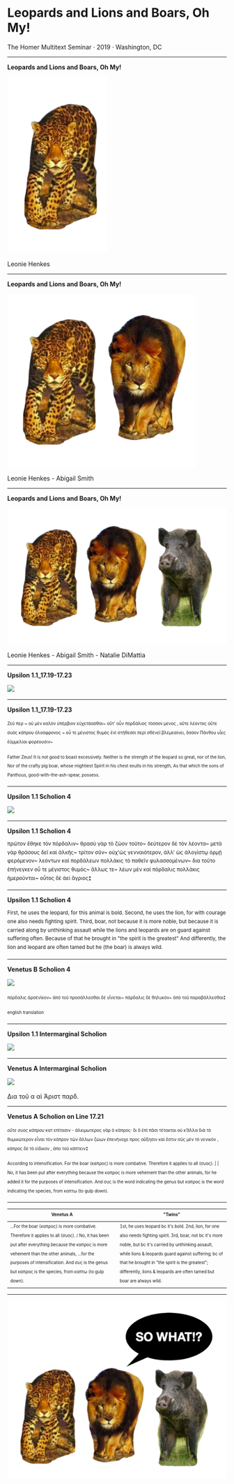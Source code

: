 <h1 id="presentation">Leopards and Lions and Boars, Oh My!</h1>



<p>The Homer Multitext Seminar · 2019 · Washington, DC</p>

---

**Leopards and Lions and Boars, Oh My!**

![](https://github.com/hmteditors/chs2019-B/blob/master/presentation/images/real_leopard-removebg.png?raw=true)

Leonie Henkes


---

**Leopards and Lions and Boars, Oh My!**

![](https://github.com/hmteditors/chs2019-B/blob/master/presentation/images/leo_lion-removebg.png?raw=true)

Leonie Henkes - Abigail Smith

---

**Leopards and Lions and Boars, Oh My!**

![](https://github.com/hmteditors/chs2019-B/blob/master/presentation/images/animals-removebg.png?raw=true)

Leonie Henkes - Abigail Smith - Natalie DiMattia

---

**Upsilon 1.1_17.19-17.23**

<img src="http://beta.hpcc.uh.edu/scs/image/600/600/urn:cite2:hmt:e3bifolio.v1:E3_224v_225r@0.1724,0.4351,0.2996,0.1145"/>

---

**Upsilon 1.1_17.19-17.23**

<sub><sup>Ζεῦ περ ~ οὐ μὲν καλὸν ὑπέρβιον εὐχετάασθαι~ οὔτ' οὖν πορδάλιος τόσσον μενος , οὔτε λέοντος οὔτε συὸς κάπρου ὀλοόφρονος ~ οὗ τε μέγιστος θυμὸς ἐνὶ στήθεσσι περὶ σθένεϊ βλεμεαίνει, ὅσσον Πάνθου υἷες ἐϋμμελίαι φορέουσιν~</sup></sub>

<sub><sup>Father Zeus! It is not good to boast excessively.
Neither is the strength of the leopard so great, nor of the lion,
Nor of the crafty pig boar, whose mightiest
Spirit in his chest exults in his strength,
As that which the sons of Panthous, good-with-the-ash-spear, possess.</sup></sub>

---

**Upsilon 1.1 Scholion 4**

<img src="http://beta.hpcc.uh.edu/scs/image/500/500/urn:cite2:hmt:e3bifolio.v1:E3_224v_225r@0.004203,0.3349,0.1603,0.2810"/>

---

**Upsilon 1.1 Scholion 4**

<sup>πρῶτον ἔθηκε τὸν πόρδαλιν~ θρασὺ γὰρ τὸ ζῶον τοῦτο~ δεύτερον δὲ τὸν λέοντα~ μετὰ γὰρ θράσους δεῖ καὶ ἀλκῆς~ τρίτον σῦν~ οὐχ'ὡς γενναιότερον, ἀλλ' ὡς ἀλογίστῳ ὁρμῇ φερόμενον~ λεόντων καὶ πορδάλεων πολλάκις τὸ παθεῖν φυλασσομένων~ δια τοῦτο ἐπήνεγκεν οὗ τε μέγιστος θυμός~ ἄλλως τε~ λέων μὲν καὶ πόρδαλις πολλάκις ἡμεροῦνται~ οὗτος δὲ ἀεὶ ἄγριος⁑</sup>

---

**Upsilon 1.1 Scholion 4**

<sup>First, he uses the leopard, for this animal is bold. Second, he uses the lion, for with courage one also needs fighting spirit. Third, boar, not because it is more noble, but because it is carried along by unthinking assault while the lions and leopards are on guard against suffering often. Because of that he brought in "the spirit is the greatest" And differently, the lion and leopard are often tamed but he (the boar) is always wild.</sup>

---

**Venetus B Scholion 4**

<img src="http://beta.hpcc.uh.edu/scs/image/400/400/urn:cite2:hmt:vbbifolio.v1:vb_231v_232r@0.03423,0.3517,0.1518,0.2686"/>


<sub><sup>πόρδαλις ἀρσένϊκον~ ἀπὸ τοῦ προσάλλεσθαι δὲ γΐνεται~ πάρδαλις δὲ θηλυκὸν~ ἀπὸ τοῦ παραβάλλεσθαι⁑</sup></sub>

<sub><sup>english translation</sup></sub>

---

**Upsilon 1.1 Intermarginal Scholion**

<img src="http://beta.hpcc.uh.edu/scs/image/500/400/urn:cite2:hmt:e3bifolio.v1:E3_224v_225r@0.1579,0.4501,0.02990,0.08420"/>

---

**Venetus A Intermarginal Scholion**

<img src="http://beta.hpcc.uh.edu/scs/image/400/400/urn:cite2:hmt:vaimg.2017a:VA223VN_0725@0.4392,0.5960,0.05637,0.03804"/>

Δια τοῦ α αἱ Ἀριστ παρδ.

---

**Venetus A Scholion on Line 17.21**

<sub><sup>*οὔτε συος κάπρου* κατ επίτασιν - ἀλκιμωτερος γὰρ ὁ κάπρος· δι ὃ ἐπὶ πᾶσι τέτακται οὐ κ’ἄλλα διὰ τὸ θυμικώτερον εἶναι τὸν κάπρον τῶν ἄλλων ζώων ἐπενήνοχε προς αὔξησιν καὶ ἔστιν σῦς μὲν τὸ γενικὸν , κάπρος δὲ τὸ εἰδικον , ἀπο τοῦ κάπτειν⁑</sup></sub>

<sub><sup>According to intensification.  For the boar (καπρος) is more combative. Therefore it applies to all (συος). | | No, it has been put after everything because the καπρος is more vehement than the other animals, for he added it for the purposes of intensification. And συς is the word indicating the genus but καπρος is the word indicating the species, from καπτω (to gulp down).</sup></sub>

---

| <sub><sup>Venetus A<sub><sup>  | <sub><sup>"Twins"    |
|---------------|---------------|
|<sub><sup>...For the boar (καπρος) is more combative. Therefore it applies to all (συος). / No, it has been put after everything because the καπρος is more vehement than the other animals, ...for the purposes of intensification. And συς is the genus but καπρος is the species, from καπτω (to gulp down).</sup></sub> |<sub><sup>1st, he uses leopard bc it's bold. 2nd, lion, for one also needs fighting spirit. 3rd, boar, not bc it's more noble, but bc it's carried by unthinking assault, while lions & leopards guard against suffering; bc of that he brought in "the spirit is the greatest"; differently, lions & leopards are often tamed but boar are always wild.</sup></sub>

---
<div style="text-align:center"><img src="https://github.com/hmteditors/chs2019-B/blob/master/presentation/images/so_what.png?raw=true"/></div>
